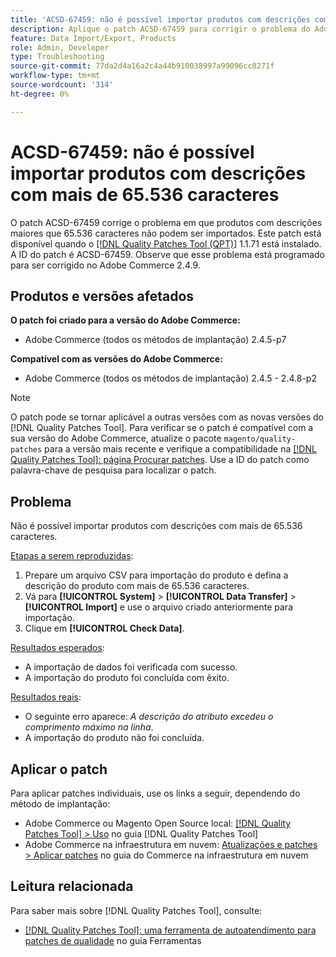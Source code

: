 ```yaml
---
title: 'ACSD-67459: não é possível importar produtos com descrições com mais de 65.536 caracteres'
description: Aplique o patch ACSD-67459 para corrigir o problema do Adobe Commerce em que produtos com descrições com mais de 65.536 caracteres não podem ser importados.
feature: Data Import/Export, Products
role: Admin, Developer
type: Troubleshooting
source-git-commit: 77da2d4a16a2c4a44b910038997a99096cc8271f
workflow-type: tm+mt
source-wordcount: '314'
ht-degree: 0%

---
```



# ACSD-67459: não é possível importar produtos com descrições com mais de 65.536 caracteres

O patch ACSD-67459 corrige o problema em que produtos com descrições maiores que 65.536 caracteres não podem ser importados. Este patch está disponível quando o [[!DNL Quality Patches Tool (QPT)]](/help/tools/quality-patches-tool/quality-patches-tool-to-self-serve-quality-patches.md) 1.1.71 está instalado. A ID do patch é ACSD-67459. Observe que esse problema está programado para ser corrigido no Adobe Commerce 2.4.9.

## Produtos e versões afetados

**O patch foi criado para a versão do Adobe Commerce:**

* Adobe Commerce (todos os métodos de implantação) 2.4.5-p7

**Compatível com as versões do Adobe Commerce:**

* Adobe Commerce (todos os métodos de implantação) 2.4.5 - 2.4.8-p2

>[!NOTE]
>
>O patch pode se tornar aplicável a outras versões com as novas versões do [!DNL Quality Patches Tool]. Para verificar se o patch é compatível com a sua versão do Adobe Commerce, atualize o pacote `magento/quality-patches` para a versão mais recente e verifique a compatibilidade na [[!DNL Quality Patches Tool]: página Procurar patches](https://experienceleague.adobe.com/tools/commerce-quality-patches/index.html). Use a ID do patch como palavra-chave de pesquisa para localizar o patch.

## Problema

Não é possível importar produtos com descrições com mais de 65.536 caracteres.

<u>Etapas a serem reproduzidas</u>:

1. Prepare um arquivo CSV para importação do produto e defina a descrição do produto com mais de 65.536 caracteres.
1. Vá para **[!UICONTROL System]** > **[!UICONTROL Data Transfer]** > **[!UICONTROL Import]** e use o arquivo criado anteriormente para importação.
1. Clique em **[!UICONTROL Check Data]**.

<u>Resultados esperados</u>:

* A importação de dados foi verificada com sucesso.
* A importação do produto foi concluída com êxito.

<u>Resultados reais</u>:

* O seguinte erro aparece: *A descrição do atributo excedeu o comprimento máximo na linha*.
* A importação do produto não foi concluída.

## Aplicar o patch

Para aplicar patches individuais, use os links a seguir, dependendo do método de implantação:

* Adobe Commerce ou Magento Open Source local: [[!DNL Quality Patches Tool] > Uso](/help/tools/quality-patches-tool/usage.md) no guia [!DNL Quality Patches Tool]
* Adobe Commerce na infraestrutura em nuvem: [Atualizações e patches > Aplicar patches](https://experienceleague.adobe.com/docs/commerce-cloud-service/user-guide/develop/upgrade/apply-patches.html) no guia do Commerce na infraestrutura em nuvem

## Leitura relacionada

Para saber mais sobre [!DNL Quality Patches Tool], consulte:

* [[!DNL Quality Patches Tool]: uma ferramenta de autoatendimento para patches de qualidade](/help/tools/quality-patches-tool/quality-patches-tool-to-self-serve-quality-patches.md) no guia Ferramentas
